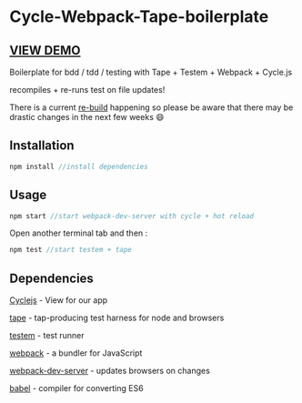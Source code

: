 # Cycle-Webpack-Tape-boilerplate

## [VIEW DEMO](http://cmdv.github.io/cycle-webpack-boilerplate/)

Boilerplate for bdd / tdd / testing with Tape + Testem + Webpack + Cycle.js

recompiles + re-runs test on file updates!

There is a current [re-build](https://github.com/Cmdv/cycle-webpack-boilerplate/issues/7) happening so please be aware that there may be drastic changes in the next few weeks :smile:


## Installation

```javascript
npm install //install dependencies
```


## Usage

```javascript
npm start //start webpack-dev-server with cycle + hot reload
```

Open another terminal tab and then :

```javascript 
npm test //start testem + tape
```

## Dependencies

[Cyclejs](http://cycle.js.org/) - View for our app

[tape](https://github.com/substack/tape) - tap-producing test harness for node and browsers

[testem](https://github.com/airportyh/testem) - test runner

[webpack](https://github.com/airportyh/testem) - a bundler for JavaScript

[webpack-dev-server](https://github.com/webpack/webpack-dev-server) - updates browsers on changes

[babel](https://github.com/babel/babel) - compiler for converting ES6
